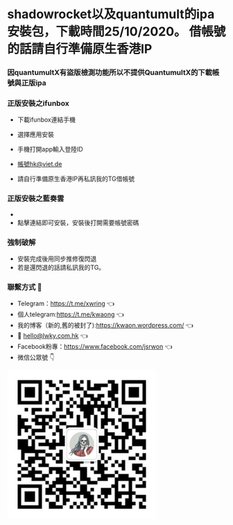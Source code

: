 # shadowrocket以及quantumult的ipa安裝包，下載時間25/10/2020。 借帳號的話請自行準備原生香港IP
### 因quantumultX有盜版檢測功能所以不提供QuantumultX的下載帳號與正版ipa

### 正版安裝之ifunbox
- 下載ifunbox連結手機
- 選擇應用安裝
- 手機打開app輸入登陸ID

- 帳號hk@viet.de
- 請自行準備原生香港IP再私訊我的TG借帳號

### 正版安裝之藍奏雲
- 
- 點擊連結即可安裝，安裝後打開需要帳號密碼

### 強制破解
- 安裝完成後用同步推修復閃退
- 若是還閃退的話請私訊我的TG。


### 聯繫方式 :bell:

- Telegram：https://t.me/xwring :point_left:
- 個人telegram:https://t.me/kwaong 👈
- 我的博客（新的,舊的被封了):https://kwaon.wordpress.com/ 👈
- :email: hello@lwky.com.hk :point_left:
- Facebook粉專：https://www.facebook.com/jsrwon :point_left:
- 微信公眾號 :point_down:

![image](https://github.com/hkjswong/shadowsocksR-setup/blob/master/%E5%BE%AE%E4%BF%A1%E5%85%AC%E7%9C%BE%E8%99%9F.jpg)
